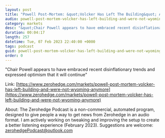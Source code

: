 ```yaml
---
layout: post
title: "Powell Post-Mortem: &quot;Volcker Has Left The Building&quot; And &quot;We're Not In Wyoming Anymore&quot;"
audio: powell-post-mortem-volcker-has-left-building-and-were-not-wyoming-anymore-0
category: markets
desc: "&quot;Chair Powell appears to have embraced recent disinflationary trends and expressed optimism that it will continue&quot;"
duration: 00:04:17
length: 257
datetime: Tue, 07 Feb 2023 22:40:00 +0000
tags: podcast
guid: powell-post-mortem-volcker-has-left-building-and-were-not-wyoming-anymore-0
order: 0
---
```

&quot;Chair Powell appears to have embraced recent disinflationary trends and expressed optimism that it will continue&quot;

Link: [https://www.zerohedge.com/markets/powell-post-mortem-volcker-has-left-building-and-were-not-wyoming-anymore](https://www.zerohedge.com/markets/powell-post-mortem-volcker-has-left-building-and-were-not-wyoming-anymore)

About: The Zerohedge Podcast is a non-commercial, automated program, designed to give people a way to get news from Zerohedge in an audio format.  I am actively working on tweaking and improving the setup to create a better listening experience (February 2023).  Suggestions are welcome: [zerohedgePodcast@outlook.com](mailto:zerohedgePodcast@outlook.com)